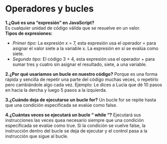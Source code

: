 # Operadores y bucles
**1.¿Qué es una “expresión” en JavaScript?**  
Es cualquier unidad de código válida que se resuelve en un valor.  
  **Tipos de expresiones:**
  + *Primer tipo:*
    La expresión x = 7, esta expresión usa el operador = para asignar el valor siete a la variable x. La expresión en sí se evalúa como          siete.
  + *Segundo tipo:*
    El código 3 + 4, esta expresión usa el operador + para sumar tres y cuatro sin asignar el resultado, siete, a una variable.

**2.¿Por qué usaríamos un bucle en nuestro código?**
    Porque es una forma rápida y sencilla de repetir una parte del código muchas veces, o repetirlo pero cambiándole algo cada vez. 
    Ejemplo:
    Le dices a Lucia que dé 10 pasos en hacia la dercha y luego 5 pasos a la izquierda.

**3.¿Cuándo deja de ejecutarse un bucle for?**
    Un bucle for se repite hasta que una condición especificada se evalúe como false.

**4.¿Cuántas veces se ejecutará un bucle “ while “?**
    Ejecutará sus instrucciones las veces quea necesario siempre que una condición especificada se evalúe como true.
    Si la condición se vuelve false, la instrucción dentro del bucle se deja de ejecutar y el control pasa a la instrucción que sigue al 
    bucle.

